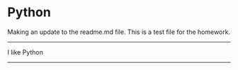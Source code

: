# Python
Making an update to the readme.md file.
This is a test file for the homework.
***
I like Python
***
